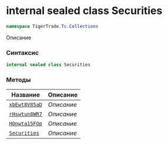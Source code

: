 
# internal sealed class Securities
```csharp
namespace TigerTrade.Tc.Collections
```



Описание

### Синтаксис
```csharp
internal sealed class Securities
```


### Методы
| Название | Описание |
| --- | --- |
| [`xbEwt8V85aD`](./Securities.cs/Методы/xbEwt8V85aD.md) | *Описание* |
| [`rHswtun8WR7`](./Securities.cs/Методы/rHswtun8WR7.md) | *Описание* |
| [`HOnwta15FOp`](./Securities.cs/Методы/HOnwta15FOp.md) | *Описание* |
| [`Securities`](./Securities.cs/Методы/Securities.md) | *Описание* |



